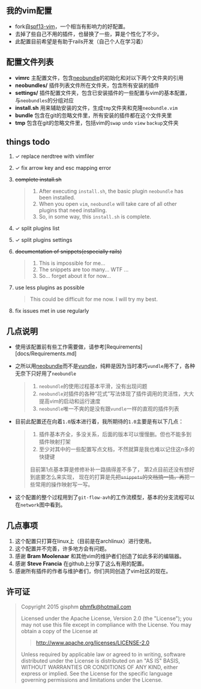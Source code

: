 ## 我的vim配置
+ fork自[spf13-vim][1]，一个相当有影响力的好配置。
+ 去掉了些自己不用的插件，也替换了一些，算是个性化了不少。
+ 此配置目前希望是有助于rails开发（自己个人在学习着）

## 配置文件列表
+ __vimrc__ 主配置文件，包含[neobundle][4]的初始化和对以下两个文件夹的引用
+ __neobundles/__ 插件列表文件所在文件夹，包含所有安装的插件
+ __settings/__ 插件配置文件夹，包含已安装插件的一些配置与vim的基本配置，与`neobundles`的分组对应
+ __install.sh__ 用来辅助安装的文件，生成`tmp`文件夹和克隆`neobundle.vim`
+ __bundle__ 包含在git的忽略文件里，所有安装的插件都在这个文件夹里
+ __tmp__ 包含在git的忽略文件里，包括vim的`swap` `undo` `view` `backup`文件夹

## things todo
1. ✓ replace nerdtree with vimfiler
2. ✓ fix arrow key and esc mapping error
3. ~~complete install.sh~~

    > 1. After executing `install.sh`, the basic plugin `neobundle` has been installed.
    > 2. When you open `vim`, `neobundle` will take care of all other plugins that need installing.
    > 3. So, in some way, this `install.sh` is complete.

4. ✓ split plugins list
4. ✓ split plugins settings
4. ~~documentation of snippets(especially rails)~~

    > 1. This is impossible for me...
    > 2. The snippets are too many... WTF ...
    > 3. So... forget about it for now...

5. use less plugins as possible

    > This could be difficult for me now. I will try my best.

6. fix issues met in use regularly

## 几点说明
+ 使用该配置前有些工作需要做，请参考[Requirements][docs/Requirements.md]
+ 之所以用[neobundle][4]而不是[vundle][3]，纯粹是因为当时凑巧`vundle`用不了，各种无奈下只好用了`neobundle`

    > 1. `neobundle`的使用过程基本平滑，没有出现问题
    > 2. `neobundle`对插件的各种“花式”写法体现了插件调用的灵活性，大大提高vim的启动和运行速度
    > 3. `neobundle`唯一不爽的是没有跟`vundle`一样的直观的插件列表

+ 目前此配置还在向着`1.0`版本进行着，我所期待的`1.0`主要是有以下几点：

    >
    > 1. 插件基本齐全，多没关系，后面的版本可以慢慢删。但也不能多到插件映射打架
    > 2. 至少对其中的一些配置写点文档，不然就算是我也难以记住这n多的快捷键
    >
    > 目前第1点基本算是修修补补一路搞得差不多了，
    > 第2点目前还没有想好到底要怎么来实现，
    > 现在的打算是~~先把`snippets`的文档搞一搞，再~~把一些常用的操作映射写一写。

+ 这个配置的整个过程用到了`git-flow-avh`的工作流模型，基本的分支流程可以在`network`图中看到。

## 几点事项
1. 这个配置只打算在linux上（目前是在archlinux）进行使用。
2. 这个配置并不完善，许多地方会有问题。
3. 感谢 __Bram Moolenaar__ 和其他vim的维护者们创造了如此多彩的编辑器。
3. 感谢 __Steve Francia__ 在github上分享了这么有用的配置。
5. 感谢所有插件的作者与维护者们，你们共同创造了vim社区的现在。

## 许可证
> Copyright 2015 gisphm <phmfk@hotmail.com>
>
> Licensed under the Apache License, Version 2.0 (the "License");
> you may not use this file except in compliance with the License.
> You may obtain a copy of the License at
>
>> http://www.apache.org/licenses/LICENSE-2.0
>
> Unless required by applicable law or agreed to in writing, software
> distributed under the License is distributed on an "AS IS" BASIS,
> WITHOUT WARRANTIES OR CONDITIONS OF ANY KIND, either express or implied.
> See the License for the specific language governing permissions and
> limitations under the License.

[1]: https://github.com/spf13/spf13-vim.git
[2]: https://github.com/gisphm/myneovimrc.git
[3]: https://github.com/gmarik/Vundle.vim.git
[4]: https://github.com/Shougo/neobundle.vim.git
